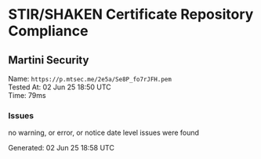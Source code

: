 # STIR/SHAKEN Certificate Repository Compliance

## Martini Security

Name: `https://p.mtsec.me/2e5a/Se8P_fo7rJFH.pem`\
Tested At: 02 Jun 25 18:50 UTC\
Time: 79ms

### Issues

no warning, or error, or notice date level issues were found

Generated: 02 Jun 25 18:58 UTC